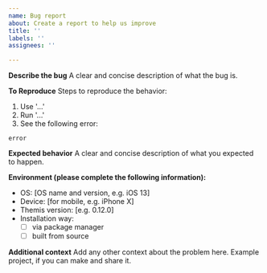 ```yaml
---
name: Bug report
about: Create a report to help us improve
title: ''
labels: ''
assignees: ''

---
```


**Describe the bug**
A clear and concise description of what the bug is.

**To Reproduce**
Steps to reproduce the behavior:
1. Use '...'
2. Run '...'
3. See the following error:
```
error
```

**Expected behavior**
A clear and concise description of what you expected to happen.

**Environment (please complete the following information):**
- OS: [OS name and version, e.g. iOS 13]
- Device: [for mobile, e.g. iPhone X]
- Themis version: [e.g. 0.12.0]
- Installation way:
   - [ ] via package manager
   - [ ] built from source

**Additional context**
Add any other context about the problem here. Example project, if you can make and share it.
